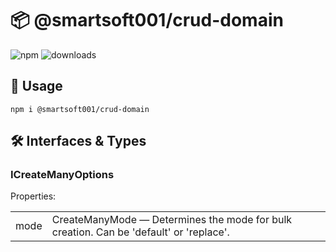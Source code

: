 # 📦 @smartsoft001/crud-domain

![npm](https://img.shields.io/npm/v/@smartsoft001/crud-domain) ![downloads](https://img.shields.io/npm/dm/@smartsoft001/crud-domain)

## 🚀 Usage

`npm i @smartsoft001/crud-domain`

## 🛠️ Interfaces & Types

### ICreateManyOptions

Properties:
<table>
    <tr><td>mode</td><td>CreateManyMode — Determines the mode for bulk creation. Can be 'default' or 'replace'.</td></tr>
</table>

